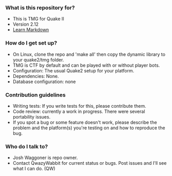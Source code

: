 ### What is this repository for? ###

* This is TMG for Quake II
* Version 2.12
* [Learn Markdown](https://bitbucket.org/tutorials/markdowndemo)

### How do I get set up? ###

* On Linux, clone the repo and 'make all' then copy the dynamic library to your quake2/tmg folder. 
* TMG is CTF by default and can be played with or without player bots.
* Configuration: The usual Quake2 setup for your platform.
* Dependencies: None.
* Database configuration: none

### Contribution guidelines ###

* Writing tests: If you write tests for this, please contribute them. 
* Code review: currently a work in progress. There were several portability issues.
* If you spot a bug or some feature doesn't work, please describe the problem and the platform(s) you're testing on and how to reproduce the bug.

### Who do I talk to? ###

* Josh Waggoner is repo owner. 
* Contact QwazyWabbit for current status or bugs. Post issues and I'll see what I can do. (QW)